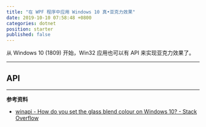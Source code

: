 ```yaml
---
title: "在 WPF 程序中应用 Windows 10 真•亚克力效果"
date: 2019-10-10 07:58:48 +0800
categories: dotnet
position: starter
published: false
---
```


从 Windows 10 (1809) 开始，Win32 应用也可以有 API 来实现亚克力效果了。

---

<div id="toc"></div>

## API



---

**参考资料**

- [winapi - How do you set the glass blend colour on Windows 10? - Stack Overflow](https://stackoverflow.com/q/32724187/6233938)
